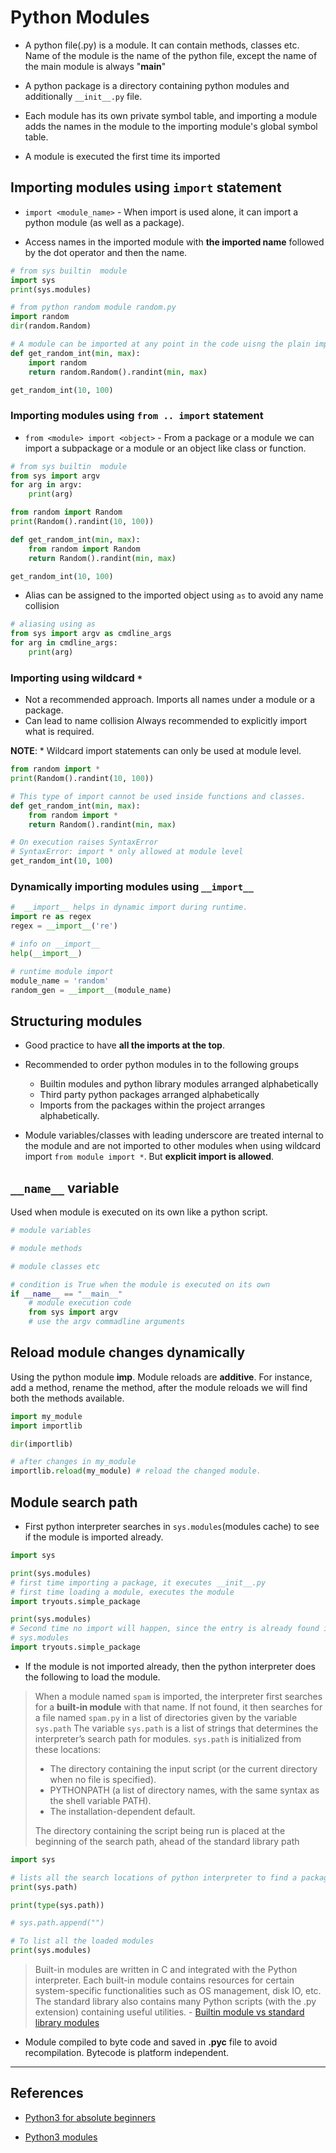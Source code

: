 # Python Modules

* A python file(.py) is a module. It can contain methods, classes etc. Name of the module is the name of the python file, except the name of the main module is always "__main__"

* A python package is a directory containing python modules and additionally `__init__.py` file.

* Each module has its own private symbol table, and importing a module adds the names in the module to the importing module's global symbol table.

* A module is executed the first time its imported

## Importing modules using `import` statement

* `import <module_name>` - When import is used alone, it can import a python module (as well as a package).

* Access names in the imported module with **the imported name** followed by the dot operator and then the name.

```Python
# from sys builtin  module
import sys
print(sys.modules)

# from python random module random.py
import random
dir(random.Random)

# A module can be imported at any point in the code uisng the plain import statement
def get_random_int(min, max):
    import random
    return random.Random().randint(min, max)

get_random_int(10, 100)
```

### Importing modules using `from .. import` statement

* `from <module> import <object>` - From a package or a module we can import a subpackage or a module or an object like class or function.

```Python
# from sys builtin  module
from sys import argv
for arg in argv:
    print(arg)

from random import Random
print(Random().randint(10, 100))

def get_random_int(min, max):
    from random import Random
    return Random().randint(min, max)

get_random_int(10, 100)
```

* Alias can be assigned to the imported object using `as` to avoid any name collision

```Python
# aliasing using as
from sys import argv as cmdline_args
for arg in cmdline_args:
    print(arg)
```

### Importing using wildcard `*`

* Not a recommended approach. Imports all names under a module or a package.
* Can lead to name collision Always recommended to explicitly import what is required.

**NOTE**: * Wildcard import statements can only be used at module level.

```Python
from random import *
print(Random().randint(10, 100))

# This type of import cannot be used inside functions and classes.
def get_random_int(min, max):
    from random import *
    return Random().randint(min, max)

# On execution raises SyntaxError
# SyntaxError: import * only allowed at module level
get_random_int(10, 100)
```

### Dynamically importing modules using `__import__`

```Python
#  __import__ helps in dynamic import during runtime.
import re as regex
regex = __import__('re')

# info on __import__
help(__import__)

# runtime module import
module_name = 'random'
random_gen = __import__(module_name)
```

## Structuring modules

* Good practice to have **all the imports at the top**.

* Recommended to order python modules in to the following groups
  * Builtin modules and python library modules arranged alphabetically
  * Third party python packages arranged alphabetically
  * Imports from the packages within the project arranges alphabetically.

* Module variables/classes with leading underscore are treated internal to the module and are not imported to other modules when using wildcard import `from module import *`. But **explicit import is allowed**.

## `__name__` variable

Used when module is executed on its own like a python script.

```Python
# module variables

# module methods

# module classes etc

# condition is True when the module is executed on its own
if __name__ == "__main__"
    # module execution code
    from sys import argv
    # use the argv commadline arguments

```

## Reload module changes dynamically

Using the python module **imp**. Module reloads are **additive**. For instance, add a method, rename the method, after the module reloads we will find both the methods available.

```Python
import my_module
import importlib

dir(importlib)

# after changes in my_module
importlib.reload(my_module) # reload the changed module.
```

## Module search path

* First python interpreter searches in `sys.modules`(modules cache) to see if the module is imported already.

```Python
import sys

print(sys.modules)
# first time importing a package, it executes __init__.py
# first time loading a module, executes the module
import tryouts.simple_package

print(sys.modules)
# Second time no import will happen, since the entry is already found in the
# sys.modules
import tryouts.simple_package
```

* If the module is not imported already, then the python interpreter does the following to load the module.

> When a module named `spam` is imported, the interpreter first searches for a **built-in module** with that name. If not found, it then searches for a file named `spam.py` in a list of directories given by the variable `sys.path`
> The variable `sys.path` is a list of strings that determines the interpreter’s search path for modules. `sys.path` is initialized from these locations:
>
> * The directory containing the input script (or the current directory when no file is specified).
> * PYTHONPATH (a list of directory names, with the same syntax as the shell variable PATH).
> * The installation-dependent default.
>
> The directory containing the script being run is placed at the beginning of the search path, ahead of the standard library path

```Python
import sys

# lists all the search locations of python interpreter to find a package or module
print(sys.path)

print(type(sys.path))

# sys.path.append("")

# To list all the loaded modules
print(sys.modules)
```

> Built-in modules are written in C and integrated with the Python interpreter. Each built-in module contains resources for certain system-specific functionalities such as OS management, disk IO, etc. The standard library also contains many Python scripts (with the .py extension) containing useful utilities. - [Builtin module vs standard library modules](https://www.tutorialsteacher.com/python/python-builtin-modules)

* Module compiled to byte code and saved in **.pyc** file to avoid recompilation. Bytecode is platform independent.

---

## References

* [Python3 for absolute beginners](https://www.amazon.in/Python-Absolute-Beginners-Tim-Hall/dp/1430216328)

* [Python3 modules](https://docs.python.org/3/tutorial/modules.html)

